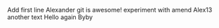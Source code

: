 Add first line
Alexander
git is awesome!
experiment with amend
Alex13
another text
Hello again
Byby
